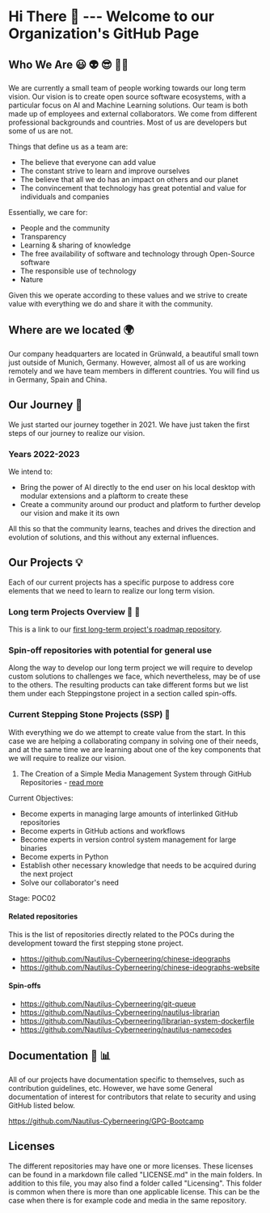 # Hi There 👋 --- Welcome to our Organization's GitHub Page

## Who We Are :smiley: :alien: :sunglasses: 🙋‍♀️

We are currently a small team of people working towards our long term vision. Our vision is to create open source software ecosystems, with a particular focus on AI and Machine Learning solutions.
Our team is both made up of employees and external collaborators. We come from different professional backgrounds and countries.
Most of us are developers but some of us are not.

Things that define us as a team are:

- The believe that everyone can add value
- The constant strive to learn and improve ourselves
- The believe that all we do has an impact on others and our planet
- The convincement that technology has great potential and value for individuals and companies

Essentially, we care for:

- People and the community
- Transparency
- Learning & sharing of knowledge
- The free availability of software and technology through Open-Source software
- The responsible use of technology
- Nature

Given this we operate according to these values and we strive to create value with everything we do and share it with the community.

## Where are we located :earth_africa:

Our company headquarters are located in Grünwald, a beautiful small town just outside of Munich, Germany. However, almost all of us are working remotely and we have team members in different countries.
You will find us in Germany, Spain and China.

## Our Journey :rocket:

We just started our journey together in 2021. We have just taken the first steps of our journey to realize our vision.

### Years 2022-2023

We intend to:

- Bring the power of AI directly to the end user on his local desktop with modular extensions and a plaftorm to create these
- Create a community around our product and platform to further develop our vision and make it its own

All this so that the community learns, teaches and drives the direction and evolution of solutions, and this without any external influences.

## Our Projects  :bulb:

Each of our current projects has a specific purpose to address core elements that we need to learn to realize our long term vision.

### Long term Projects Overview  :telescope:  :dart:

This is a link to our [first long-term project's roadmap repository](https://github.com/Nautilus-Cyberneering/ai_assistant_roadmap).

### Spin-off repositories with potential for general use

Along the way to develop our long term project we will require to develop custom solutions to challenges we face, which nevertheless, may be of use to the others.
The resulting products can take different forms but we list them under each Steppingstone project in a section called spin-offs.

### Current Stepping Stone Projects (SSP) :nut_and_bolt:

With everything we do we attempt to create value from the start.
In this case we are helping a collaborating company in solving one of their needs, and at the same time we are learning about one of the key components that we will require to realize our vision.

1. The Creation of a Simple Media Management System through GitHub Repositories - [read more](https://github.com/Nautilus-Cyberneering/chinese-ideographs/blob/main/README.md)

Current Objectives:

- Become experts in managing large amounts of interlinked GitHub repositories
- Become experts in GitHub actions and workflows
- Become experts in version control system management for large binaries
- Become experts in Python
- Establish other necessary knowledge that needs to be acquired during the next project
- Solve our collaborator's need

Stage: POC02

#### Related repositories

This is the list of repositories directly related to the POCs during the development toward the first stepping stone project.

- <https://github.com/Nautilus-Cyberneering/chinese-ideographs>
- <https://github.com/Nautilus-Cyberneering/chinese-ideographs-website>

#### Spin-offs

- <https://github.com/Nautilus-Cyberneering/git-queue>
- <https://github.com/Nautilus-Cyberneering/nautilus-librarian>
- <https://github.com/Nautilus-Cyberneering/librarian-system-dockerfile>
- <https://github.com/Nautilus-Cyberneering/nautilus-namecodes>

## Documentation :page_with_curl: :bar_chart:

All of our projects have documentation specific to themselves, such as contribution guidelines, etc. However, we have some General documentation of interest for contributors that relate to security and using GitHub listed below.

<https://github.com/Nautilus-Cyberneering/GPG-Bootcamp>

## Licenses

The different repositories may have one or more licenses. These licenses can be found in a markdown file called "LICENSE.md"  in the main folders. In addition to this file, you may also find a folder called "Licensing". This folder is common when there is more than one applicable license. This can be the case when there is for example code and media in the same repository.

<!--

**Here are some ideas to get you started:**

🙋‍♀️ A short introduction - what is your organization all about?

🌈 Contribution guidelines - how can the community get involved?

💻 Useful resources - where can the community find your docs? Is there anything else the community should know?

🍿 Fun facts - what does your team eat for breakfast?

🧙 Remember, you can do mighty things with the power of [Markdown](https://docs.github.com/github/writing-on-github/getting-started-with-writing-and-formatting-on-github/basic-writing-and-formatting-syntax)
-->
